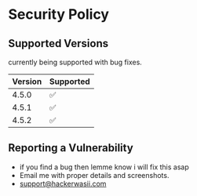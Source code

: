 # Security Policy

## Supported Versions

currently being supported with bug fixes.

| Version | Supported          |
| ------- | ------------------ |
| 4.5.0   | :white_check_mark: |
| 4.5.1   | :white_check_mark: |
| 4.5.2   | :white_check_mark: |

## Reporting a Vulnerability

- if you find a bug then lemme know i will fix this asap 
- Email me with proper details and screenshots.
- support@hackerwasii.com
